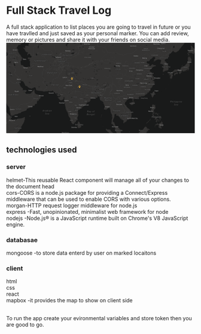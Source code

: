 # Full Stack Travel Log

A full stack application to list places you are going to travel in future or you have travlled and just saved as your personal marker.
You can add review, memory or pictures and share it with your friends on social media.
![alt text](https://github.com/avinesh2101/destiny-marker/blob/master/demo.png)
## technologies used
### server
helmet-This reusable React component will manage all of your changes to the document head
</br>
cors-CORS is a node.js package for providing a Connect/Express middleware that can be used to enable CORS with various options.
</br>
morgan-HTTP request logger middleware for node.js
</br> 
express -Fast, unopinionated, minimalist web framework for node
</br>
nodejs -Node.js® is a JavaScript runtime built on Chrome's V8 JavaScript engine.
### databasae
mongoose -to store data enterd by user on marked locaitons </br> 
### client 
 html</br>css</br>react </br> mapbox -it provides the map to show on client side




</br>
To run the app create your evironmental variables and store token then you are good to go.
